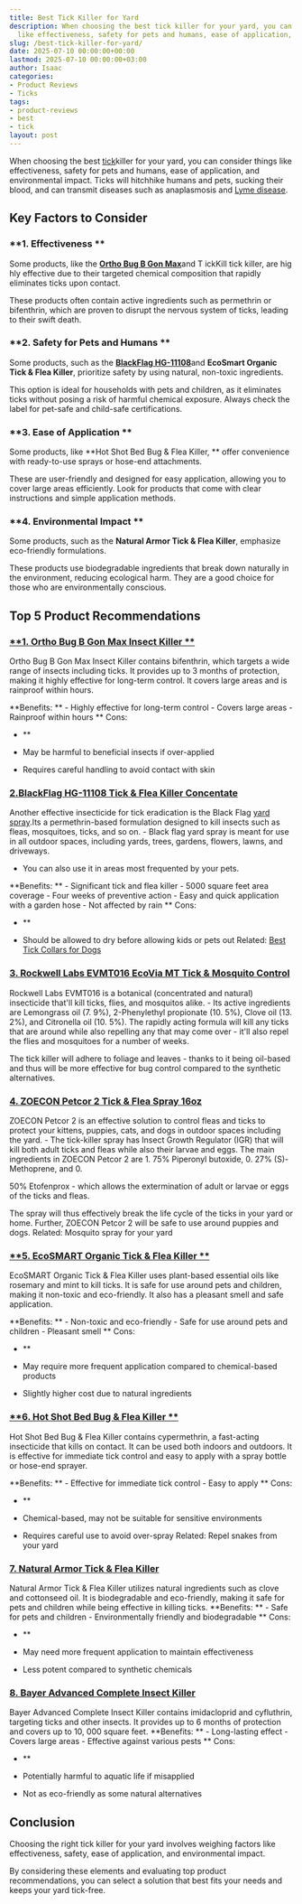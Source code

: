 ```yaml
---
title: Best Tick Killer for Yard
description: When choosing the best tick killer for your yard, you can consider things
  like effectiveness, safety for pets and humans, ease of application, and...
slug: /best-tick-killer-for-yard/
date: 2025-07-10 00:00:00+00:00
lastmod: 2025-07-10 00:00:00+03:00
author: Isaac
categories:
- Product Reviews
- Ticks
tags:
- product-reviews
- best
- tick
layout: post
---
```

When choosing the best [tick](https://pestpolicy.com/best-tick-collars-for-dogs/)killer for your yard, you can consider things like effectiveness, safety for pets and humans, ease of application, and environmental impact. Ticks will hitchhike humans and pets, sucking their blood, and can transmit diseases such as anaplasmosis and [Lyme disease](https://www.nature.com/articles/nrdp201690?draft=collection).

##  Key Factors to Consider

###  **1. Effectiveness **

Some products, like the [**Ortho Bug B Gon Max**](https://www.amazon.com/dp/B01JIRKIRK/?tag=p-policy-20)and T ickKill tick killer, are hig hly effective due to their targeted chemical composition that rapidly eliminates ticks upon contact.

These products often contain active ingredients such as permethrin or bifenthrin, which are proven to disrupt the nervous system of ticks, leading to their swift death.

###  **2. Safety for Pets and Humans **

Some products, such as the [**BlackFlag HG-11108**](https://www.amazon.com/dp/B071XPK8M8/?tag=p-policy-20)and **EcoSmart Organic Tick & Flea Killer**, prioritize safety by using natural, non-toxic ingredients.

This option is ideal for households with pets and children, as it eliminates ticks without posing a risk of harmful chemical exposure. Always check the label for pet-safe and child-safe certifications.

###  **3. Ease of Application **

Some products, like **Hot Shot Bed Bug & Flea Killer, ** offer convenience with ready-to-use sprays or hose-end attachments.

These are user-friendly and designed for easy application, allowing you to cover large areas efficiently. Look for products that come with clear instructions and simple application methods.

###  **4. Environmental Impact **

Some products, such as the **Natural Armor Tick & Flea Killer**, emphasize eco-friendly formulations.

These products use biodegradable ingredients that break down naturally in the environment, reducing ecological harm. They are a good choice for those who are environmentally conscious.

##  Top 5 Product Recommendations

###  [**1. Ortho Bug B Gon Max Insect Killer **](https://www.amazon.com/dp/B01JIRKIRK/?tag=p-policy-20)

Ortho Bug B Gon Max Insect Killer contains bifenthrin, which targets a wide range of insects including ticks. It provides up to 3 months of protection, making it highly effective for long-term control. It covers large areas and is rainproof within hours.

**Benefits: ** - Highly effective for long-term control - Covers large areas - Rainproof within hours **
Cons:

- **

- May be harmful to beneficial insects if over-applied

- Requires careful handling to avoid contact with skin

###  [2.**BlackFlag HG-11108 Tick & Flea Killer Concentate**](https://www.amazon.com/dp/B071XPK8M8/?tag=p-policy-20)

Another effective insecticide for tick eradication is the Black Flag [yard spray](https://pestpolicy.com/[best](https://pestpolicy.com/best-tick-shampoo-for-dogs/)-flea-spray-for-yard/).Its a permethrin-based formulation designed to kill insects such as fleas, mosquitoes, ticks, and so on. - Black flag yard spray is meant for use in all outdoor spaces, including yards, trees, gardens, flowers, lawns, and driveways.

- You can also use it in areas most frequented by your pets.

**Benefits: ** - Significant tick and flea killer - 5000 square feet area coverage - Four weeks of preventive action - Easy and quick application with a garden hose - Not affected by rain **
Cons:

- **

- Should be allowed to dry before allowing kids or pets out Related: [Best Tick Collars for Dogs](https://pestpolicy.com/best-tick-collars-for-dogs/)

###  [3. Rockwell Labs EVMT016 EcoVia MT Tick & Mosquito Control](https://www.amazon.com/dp/B0882HFCJP/?tag=p-policy-20)

Rockwell Labs EVMT016 is a botanical (concentrated and natural) insecticide that'll kill ticks, flies, and mosquitos alike. - Its active ingredients are Lemongrass oil (7. 9%), 2-Phenylethyl propionate (10. 5%), Clove oil (13. 2%), and Citronella oil (10. 5%). The rapidly acting formula will kill any ticks that are around while also repelling any that may come over - it'll also repel the flies and mosquitoes for a number of weeks.

The tick killer will adhere to foliage and leaves - thanks to it being oil-based and thus will be more effective for bug control compared to the synthetic alternatives.

###  [4. ZOECON Petcor 2 Tick & Flea Spray 16oz](https://www.amazon.com/dp/B001JHPK58/?tag=p-policy-20)

ZOECON Petcor 2 is an effective solution to control fleas and ticks to protect your kittens, puppies, cats, and dogs in outdoor spaces including the yard. - The tick-killer spray has Insect Growth Regulator (IGR) that will kill both adult ticks and fleas while also their larvae and eggs. The main ingredients in ZOECON Petcor 2 are 1. 75% Piperonyl butoxide, 0. 27% (S)-Methoprene, and 0.

50% Etofenprox - which allows the extermination of adult or larvae or eggs of the ticks and fleas.

The spray will thus effectively break the life cycle of the ticks in your yard or home. Further, ZOECON Petcor 2 will be safe to use around puppies and dogs. Related: Mosquito spray for your yard

###  [**5. EcoSMART Organic Tick & Flea Killer **](https://www.amazon.com/dp/B01JIRKIRK/?tag=p-policy-20)

EcoSMART Organic Tick & Flea Killer uses plant-based essential oils like rosemary and mint to kill ticks. It is safe for use around pets and children, making it non-toxic and eco-friendly. It also has a pleasant smell and safe application.

**Benefits: ** - Non-toxic and eco-friendly - Safe for use around pets and children - Pleasant smell **
Cons:

- **

- May require more frequent application compared to chemical-based products

- Slightly higher cost due to natural ingredients

###  [**6. Hot Shot Bed Bug & Flea Killer **](https://www.amazon.com/dp/B01JIRKIRK/?tag=p-policy-20)

Hot Shot Bed Bug & Flea Killer contains cypermethrin, a fast-acting insecticide that kills on contact. It can be used both indoors and outdoors. It is effective for immediate tick control and easy to apply with a spray bottle or hose-end sprayer.

**Benefits: ** - Effective for immediate tick control - Easy to apply **
Cons:

- **

- Chemical-based, may not be suitable for sensitive environments

- Requires careful use to avoid over-spray Related: Repel snakes from your yard

###  [**7. Natural Armor Tick & Flea Killer**](https://www.amazon.com/dp/B01JIRKIRK/?tag=p-policy-20)

Natural Armor Tick & Flea Killer utilizes natural ingredients such as clove and cottonseed oil. It is biodegradable and eco-friendly, making it safe for pets and children while being effective in killing ticks. **Benefits: ** - Safe for pets and children - Environmentally friendly and biodegradable **
Cons:

- **

- May need more frequent application to maintain effectiveness

- Less potent compared to synthetic chemicals

###  [**8. Bayer Advanced Complete Insect Killer**](https://www.amazon.com/dp/B01JIRKIRK/?tag=p-policy-20)

Bayer Advanced Complete Insect Killer contains imidacloprid and cyfluthrin, targeting ticks and other insects. It provides up to 6 months of protection and covers up to 10, 000 square feet. **Benefits: ** - Long-lasting effect - Covers large areas - Effective against various pests **
Cons:

- **

- Potentially harmful to aquatic life if misapplied

- Not as eco-friendly as some natural alternatives

##  Conclusion

Choosing the right tick killer for your yard involves weighing factors like effectiveness, safety, ease of application, and environmental impact.

By considering these elements and evaluating top product recommendations, you can select a solution that best fits your needs and keeps your yard tick-free.
